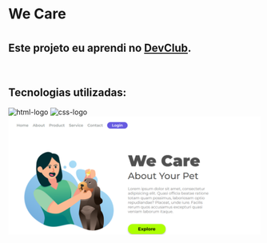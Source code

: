 <h1>We Care<h1/>
<h2>Este projeto eu aprendi no <a href="https://rodolfomori.com.br/devclub/">DevClub</a>.</h2>
<br>
<h2>Tecnologias utilizadas:</h2>
<img src="https://img.shields.io/badge/HTML5-E34F26?style=for-the-badge&logo=html5&logoColor=white" alt="html-logo" />
<img src="https://img.shields.io/badge/CSS3-1572B6?style=for-the-badge&logo=css3&logoColor=white" alt="css-logo" />
<br>
<img src="https://raw.githubusercontent.com/AnabelleSC/projeto-1-CSS/5abd2d928ee0e76421af79f251a4e470015386eb/PROJETO%201%20CONCLU%C3%8DDO.png"/>
